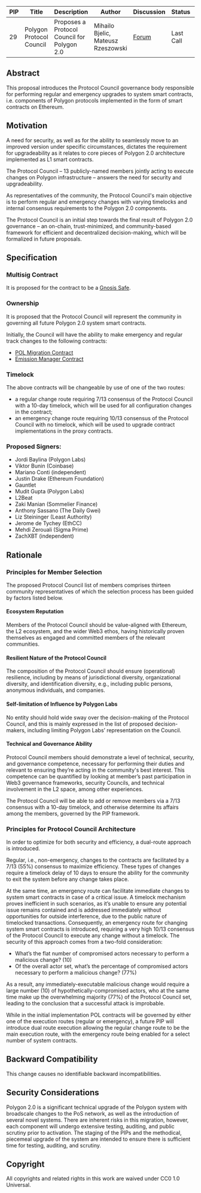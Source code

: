  | PIP | Title          | Description                | Author                        | Discussion | Status | Type                                     | Date                  |
|-----|----------------|----------------------------|-------------------------------|------------|--------|------------------------------------------|-----------------------|
| 29  | Polygon Protocol Council | Proposes a Protocol Council for Polygon 2.0 | Mihailo Bjelic, Mateusz Rzeszowski | [Forum](https://forum.polygon.technology/t/pip-29-polygon-protocol-council/13075) | Last Call  | Contracts | 2023-10-18

## Abstract

This proposal introduces the Protocol Council governance body responsible for performing regular and emergency upgrades to system smart contracts, i.e. components of Polygon protocols implemented in the form of smart contracts on Ethereum.

## Motivation

A need for security, as well as for the ability to seamlessly move to an improved version under specific circumstances, dictates the requirement for upgradeability as it relates to core pieces of Polygon 2.0 architecture implemented as L1 smart contracts. 

The Protocol Council – 13 publicly-named members jointly acting to execute changes on Polygon infrastructure – answers the need for security and upgradeability. 

As representatives of the community, the Protocol Council's main objective is to perform regular and emergency changes with varying timelocks and internal consensus requirements to the Polygon 2.0 components. 

The Protocol Council is an initial step towards the final result of Polygon 2.0 governance – an on-chain, trust-minimized, and community-based framework for efficient and decentralized decision-making, which will be formalized in future proposals. 

## Specification

### Multisig Contract 
 
It is proposed for the contract to be a [Gnosis Safe](https://github.com/safe-global/safe-contracts). 

### Ownership

It is proposed that the Protocol Council will represent the community in governing all future Polygon 2.0 system smart contracts. 

Initially, the Council will have the ability to make emergency and regular track changes to the following contracts:

-   [POL Migration Contract](https://github.com/maticnetwork/Polygon-Improvement-Proposals/blob/main/PIPs/PIP-17.md#migration-contract) 
-   [Emission Manager Contract](https://github.com/maticnetwork/Polygon-Improvement-Proposals/blob/main/PIPs/PIP-17.md#emission-manager-contract) 

### Timelock 

The above contracts will be changeable by use of one of the two routes:  
  
-   a regular change route requiring 7/13 consensus of the Protocol Council with a 10-day timelock, which will be used for all configuration changes in the contract;
-   an emergency change route requiring 10/13 consensus of the Protocol Council with no timelock, which will be used to upgrade contract implementations in the proxy contracts.

### Proposed Signers: 

-   Jordi Baylina (Polygon Labs)
-   Viktor Bunin (Coinbase)
-   Mariano Conti (independent)
-   Justin Drake (Ethereum Foundation)
-   Gauntlet
-   Mudit Gupta (Polygon Labs)
-   L2Beat
-   Zaki Manian (Sommelier Finance)
-   Anthony Sassano (The Daily Gwei)
-   Liz Steininger (Least Authority)
-   Jerome de Tychey (EthCC)
-   Mehdi Zerouali (Sigma Prime)
-   ZachXBT (independent)

## Rationale

### Principles for Member Selection

The proposed Protocol Council list of members comprises thirteen community representatives of which the selection process has been guided by factors listed below. 

#### Ecosystem Reputation

Members of the Protocol Council should be value-aligned with Ethereum, the L2 ecosystem, and the wider Web3 ethos, having historically proven themselves as engaged and committed members of the relevant communities. 
  
#### Resilient Nature of the Protocol Council 

The composition of the Protocol Council should ensure (operational) resilience, including by means of jurisdictional diversity, organizational diversity, and identification diversity, e.g., including public persons, anonymous individuals, and companies.

#### Self-limitation of Influence by Polygon Labs 

No entity should hold wide sway over the decision-making of the Protocol Council, and this is mainly expressed in the list of proposed decision-makers, including limiting Polygon Labs’ representation on the Council.

#### Technical and Governance Ability

Protocol Council members should demonstrate a level of technical, security, and governance competence, necessary for performing their duties and relevant to ensuring they’re acting in the community's best interest. This competence can be quantified by looking at member’s past participation in Web3 governance frameworks, security Councils, and technical involvement in the L2 space, among other experiences.

The Protocol Council will be able to add or remove members via a 7/13 consensus with a 10-day timelock, and otherwise determine its affairs among the members, governed by the PIP framework.

### Principles for Protocol Council Architecture

In order to optimize for both security and efficiency, a dual-route approach is introduced.

Regular, i.e., non-emergency, changes to the contracts are facilitated by a 7/13 (55%) consensus to maximize efficiency. These types of changes require a timelock delay of 10 days to ensure the ability for the community to exit the system before any change takes place. 

At the same time, an emergency route can facilitate immediate changes to system smart contracts in case of a critical issue. A timelock mechanism proves inefficient in such scenarios,  as it’s unable to ensure any potential issue remains contained and is addressed immediately without opportunities for outside interference, due to the public nature of timelocked transactions. Consequently, an emergency route for changing system smart contracts is introduced, requiring a very high 10/13 consensus of the Protocol Council to execute any change without a timelock. The security of this approach comes from a two-fold consideration:

-   What’s the flat number of compromised actors necessary to perform a malicious change? (10)
-   Of the overall actor set, what’s the percentage of compromised actors necessary to perform a malicious change? (77%)

As a result, any immediately-executable malicious change would require a large number (10) of  hypothetically-compromised actors, who at the same time make up the overwhelming majority (77%) of the Protocol Council set, leading to the conclusion that a successful attack is improbable.

While in the initial implementation POL contracts will be governed by either one of the execution routes (regular or emergency), a future PIP will introduce dual route execution allowing the regular change route to be the main execution route, with the emergency route being enabled for a select number of system contracts. 

## Backward Compatibility

This change causes no identifiable backward incompatibilities. 

## Security Considerations

Polygon 2.0 is a significant technical upgrade of the Polygon system with broadscale changes to the PoS network, as well as the introduction of several novel systems. There are inherent risks in this migration, however, each component will undergo extensive testing, auditing, and public scrutiny prior to activation. The staging of the PIPs and the methodical, piecemeal upgrade of the system are intended to ensure there is sufficient time for testing, auditing, and scrutiny. 

## Copyright

All copyrights and related rights in this work are waived under CC0 1.0 Universal.
